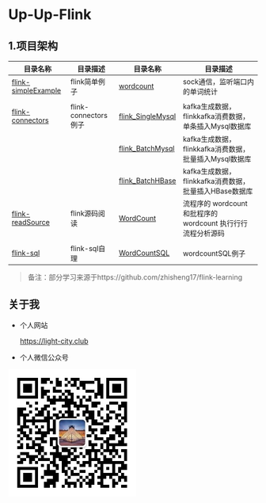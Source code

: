 # Up-Up-Flink

## 1.项目架构

| 目录名称 | 目录描述 | 目录名称    | 目录描述                                   |
| ----------- | ------------------------------------------ | ------------------------------------------ | ------------------------------------------ |
| [flink-simpleExample](./flink-simpleExample) | flink简单例子 | [wordcount](./flink-simpleExample/wordcount) | sock通信，监听端口内的单词统计             |
|  | |  |  |
| [flink-connectors](./flink-connectors) | flink-connectors例子 | [flink_SingleMysql](./flink-connectors/flink_SingleMysql) | kafka生成数据，flinkkafka消费数据，单条插入Mysql数据库 |
|  |  | [flink_BatchMysql](./flink-connectors/flink_BatchMysql) | kafka生成数据，flinkkafka消费数据，批量插入Mysql数据库 |
|  |  | [flink_BatchHBase](./flink-connectors/flink_BatchHBase) | kafka生成数据，flinkkafka消费数据，批量插入HBase数据库 |
| [flink-readSource](./flink-readSource) | flink源码阅读 | [WordCount](./flink-readSource/wordcount) | 流程序的 wordcount 和批程序的 wordcount 执行行行流程分析源码 |
|  |  |  |  |
| [flink-sql](./flink-sql) | flink-sql自理 | [WordCountSQL](./flink-sql/WordCountSQL) | wordcountSQL例子 |



> 备注：部分学习来源于https://github.com/zhisheng17/flink-learning



## 关于我

- 个人网站

    https://light-city.club
- 个人微信公众号

![wechat](./img/pub/wechat.jpg)
